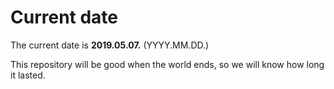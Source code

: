 # Current date

The current date is **2019.05.07.** (YYYY.MM.DD.)

This repository will be good when the world ends, so we will know how long it lasted.